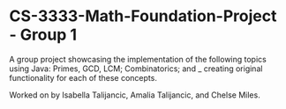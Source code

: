 # CS-3333-Math-Foundation-Project - Group 1

A group project showcasing the implementation of the following topics using Java: Primes, GCD, LCM; Combinatorics; and _ creating original functionality for each of these concepts. 

Worked on by Isabella Talijancic, Amalia Talijancic, and Chelse Miles. 
